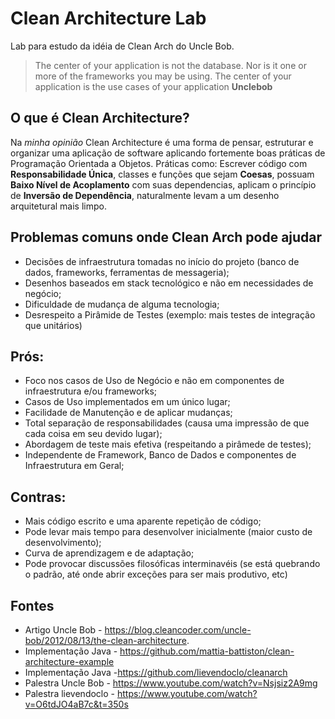 # Clean Architecture Lab

Lab para estudo da idéia de Clean Arch do Uncle Bob.

> The center of your application is not the database. 
> Nor is it one or more of the frameworks you may be using. 
> The center of your application is the use cases of your application 
> **Unclebob**

## O que é Clean Architecture?

Na _minha opinião_ Clean Architecture é uma forma de pensar, estruturar e organizar uma aplicação de software aplicando fortemente boas práticas de Programação Orientada a Objetos. Práticas como: Escrever código com **Responsabilidade Única**, classes e funções que sejam **Coesas**, possuam **Baixo Nível de Acoplamento** com suas dependencias, aplicam o princípio de **Inversão de Dependência**, naturalmente levam a um desenho arquitetural mais limpo.

## Problemas comuns onde Clean Arch pode ajudar
* Decisões de infraestrutura tomadas no início do projeto (banco de dados, frameworks, ferramentas de messageria);
* Desenhos baseados em stack tecnológico e não em necessidades de negócio;
* Dificuldade de mudança de alguma tecnologia;
* Desrespeito a Pirâmide de Testes (exemplo: mais testes de integração que unitários)    
  
## Prós:
* Foco nos casos de Uso de Negócio e não em componentes de infraestrutura e/ou frameworks;
* Casos de Uso implementados em um único lugar;
* Facilidade de Manutenção e de aplicar mudanças;
* Total separação de responsabilidades (causa uma impressão de que cada coisa em seu devido lugar);
* Abordagem de teste mais efetiva (respeitando a pirâmede de testes);
* Independente de Framework, Banco de Dados e componentes de Infraestrutura em Geral; 

## Contras:
* Mais código escrito e uma aparente repetição de código;
* Pode levar mais tempo para desenvolver inicialmente (maior custo de desenvolvimento);
* Curva de aprendizagem e de adaptação; 
* Pode provocar discussões filosóficas interminavéis (se está quebrando o padrão, até onde abrir exceções para ser mais produtivo, etc)


## Fontes
* Artigo Uncle Bob - https://blog.cleancoder.com/uncle-bob/2012/08/13/the-clean-architecture.
* Implementação Java - https://github.com/mattia-battiston/clean-architecture-example
* Implementação Java -https://github.com/lievendoclo/cleanarch
* Palestra Uncle Bob - https://www.youtube.com/watch?v=Nsjsiz2A9mg
* Palestra lievendoclo - https://www.youtube.com/watch?v=O6tdJO4aB7c&t=350s
